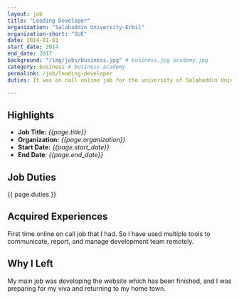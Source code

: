 ```yaml
---
layout: job
title: "Leading Developer"
organization: "Salahaddin University-Erbil"
organization-short: "SUE"
date: 2014-01-01
start_date: 2014
end_date: 2017
background: "/img/jobs/business.jpg" # business.jpg academy.jpg
category: business # business academy
permalink: /job/leading-developer
duties: It was on call online job for the university of Salahaddin University-Erbil, as they needed to update their website. I was in charge of the new website's design, development, deploy and maintenance. I have worked closely with the university's administration to get their requirements right. I had managed other junior developers of the university to work on the website.

---
```


<style>
  li p {
    margin: 0px;
    padding: 0px;
  }
</style>


## Highlights

- **Job Title:** _{{page.title}}_
- **Organization:** _{{page.organization}}_
- **Start Date:** _{{page.start_date}}_
- **End Date**: _{{page.end_date}}_

## Job Duties

{{ page.duties }}


## Acquired Experiences

First time online on call job that I had. So I have used multiple tools to communicate, report, and manage development team remotely.

## Why I Left

My main job was developing the website which has been finished, and I was preparing for my viva and returning to my home town.
